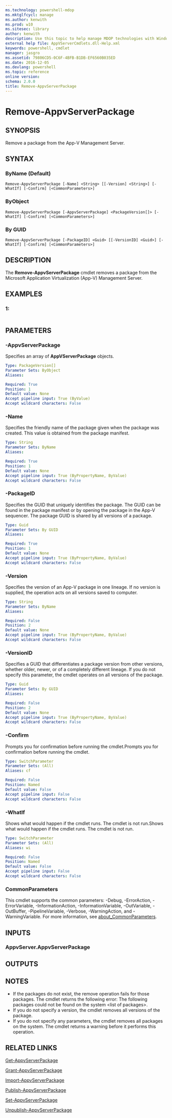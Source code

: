 ```yaml
---
ms.technology: powershell-mdop
ms.mktglfcycl: manage
ms.author: kenwith
ms.prod: w10
ms.sitesec: library
author: kenwith
description: Use this topic to help manage MDOP technologies with Windows PowerShell.
external help file: AppVServerCmdlets.dll-Help.xml
keywords: powershell, cmdlet
manager: jasgro 
ms.assetid: 79806CD5-0C6F-4BFB-B1DB-EF6560B035ED
ms.date: 2016-12-05
ms.devlang: powershell
ms.topic: reference
online version: 
schema: 2.0.0
title: Remove-AppvServerPackage
---
```


# Remove-AppvServerPackage

## SYNOPSIS
Remove a package from the App-V Management Server.

## SYNTAX

### ByName (Default)
```
Remove-AppvServerPackage [-Name] <String> [[-Version] <String>] [-WhatIf] [-Confirm] [<CommonParameters>]
```

### ByObject
```
Remove-AppvServerPackage [-AppvServerPackage] <PackageVersion[]> [-WhatIf] [-Confirm] [<CommonParameters>]
```

### By GUID
```
Remove-AppvServerPackage [-PackageID] <Guid> [[-VersionID] <Guid>] [-WhatIf] [-Confirm] [<CommonParameters>]
```

## DESCRIPTION
The **Remove-AppvServerPackage** cmdlet removes a package from the Microsoft Application Virtualization (App-V) Management Server.

## EXAMPLES

### 1:
```

```

## PARAMETERS

### -AppvServerPackage
Specifies an array of **AppVServerPackage** objects.

```yaml
Type: PackageVersion[]
Parameter Sets: ByObject
Aliases: 

Required: True
Position: 1
Default value: None
Accept pipeline input: True (ByValue)
Accept wildcard characters: False
```

### -Name
Specifies the friendly name of the package given when the package was created.
This value is obtained from the package manifest.

```yaml
Type: String
Parameter Sets: ByName
Aliases: 

Required: True
Position: 1
Default value: None
Accept pipeline input: True (ByPropertyName, ByValue)
Accept wildcard characters: False
```

### -PackageID
Specifies the GUID that uniquely identifies the package.
The GUID can be found in the package manifest or by opening the package in the App-V sequencer.
The package GUID is shared by all versions of a package.

```yaml
Type: Guid
Parameter Sets: By GUID
Aliases: 

Required: True
Position: 1
Default value: None
Accept pipeline input: True (ByPropertyName, ByValue)
Accept wildcard characters: False
```

### -Version
Specifies the version of an App-V package in one lineage.
If no version is supplied, the operation acts on all versions saved to computer.

```yaml
Type: String
Parameter Sets: ByName
Aliases: 

Required: False
Position: 2
Default value: None
Accept pipeline input: True (ByPropertyName, ByValue)
Accept wildcard characters: False
```

### -VersionID
Specifies a GUID that differentiates a package version from other versions, whether older, newer, or of a completely different lineage.
If you do not specify this parameter, the cmdlet operates on all versions of the package.

```yaml
Type: Guid
Parameter Sets: By GUID
Aliases: 

Required: False
Position: 2
Default value: None
Accept pipeline input: True (ByPropertyName, ByValue)
Accept wildcard characters: False
```

### -Confirm
Prompts you for confirmation before running the cmdlet.Prompts you for confirmation before running the cmdlet.

```yaml
Type: SwitchParameter
Parameter Sets: (All)
Aliases: cf

Required: False
Position: Named
Default value: False
Accept pipeline input: False
Accept wildcard characters: False
```

### -WhatIf
Shows what would happen if the cmdlet runs.
The cmdlet is not run.Shows what would happen if the cmdlet runs.
The cmdlet is not run.

```yaml
Type: SwitchParameter
Parameter Sets: (All)
Aliases: wi

Required: False
Position: Named
Default value: False
Accept pipeline input: False
Accept wildcard characters: False
```

### CommonParameters
This cmdlet supports the common parameters: -Debug, -ErrorAction, -ErrorVariable, -InformationAction, -InformationVariable, -OutVariable, -OutBuffer, -PipelineVariable, -Verbose, -WarningAction, and -WarningVariable. For more information, see [about_CommonParameters](http://go.microsoft.com/fwlink/?LinkID=113216).

## INPUTS

### AppvServer.AppvServerPackage

## OUTPUTS

## NOTES
* If the packages do not exist, the remove operation fails for those packages. The cmdlet returns the following error: The following packages could not be found on the system \<list of packages\>.
* If you do not specify a version, the cmdlet removes all versions of the package.
* If you do not specify any parameters, the cmdlet removes all packages on the system. The cmdlet returns a warning before it performs this operation.

## RELATED LINKS

[Get-AppvServerPackage](./Get-AppvServerPackage.md)

[Grant-AppvServerPackage](./Grant-AppvServerPackage.md)

[Import-AppvServerPackage](./Import-AppvServerPackage.md)

[Publish-AppvServerPackage](./Publish-AppvServerPackage.md)

[Set-AppvServerPackage](./Set-AppvServerPackage.md)

[Unpublish-AppvServerPackage](./Unpublish-AppvServerPackage.md)

